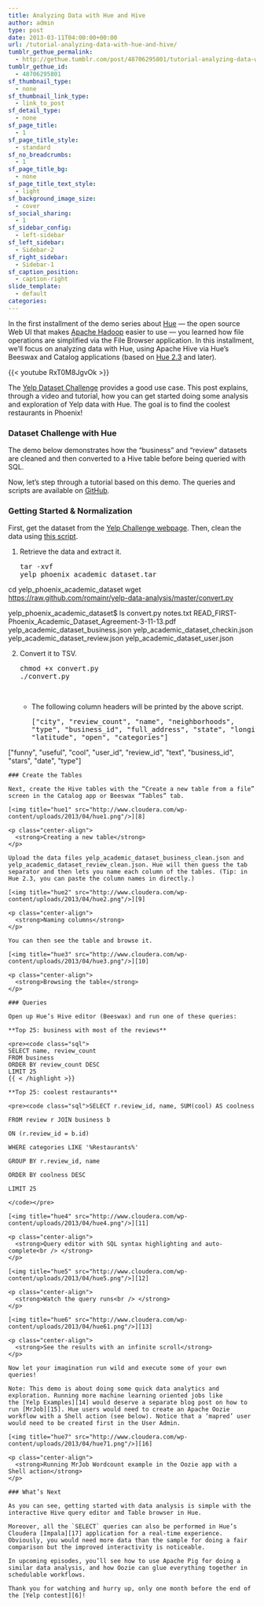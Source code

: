 ```yaml
---
title: Analyzing Data with Hue and Hive
author: admin
type: post
date: 2013-03-11T04:00:00+00:00
url: /tutorial-analyzing-data-with-hue-and-hive/
tumblr_gethue_permalink:
  - http://gethue.tumblr.com/post/48706295801/tutorial-analyzing-data-with-hue-and-hive
tumblr_gethue_id:
  - 48706295801
sf_thumbnail_type:
  - none
sf_thumbnail_link_type:
  - link_to_post
sf_detail_type:
  - none
sf_page_title:
  - 1
sf_page_title_style:
  - standard
sf_no_breadcrumbs:
  - 1
sf_page_title_bg:
  - none
sf_page_title_text_style:
  - light
sf_background_image_size:
  - cover
sf_social_sharing:
  - 1
sf_sidebar_config:
  - left-sidebar
sf_left_sidebar:
  - Sidebar-2
sf_right_sidebar:
  - Sidebar-1
sf_caption_position:
  - caption-right
slide_template:
  - default
categories:
---
```


In the first installment of the demo series about [Hue][1] — the open source Web UI that makes [Apache Hadoop][2] easier to use — you learned how file operations are simplified via the File Browser application. In this installment, we’ll focus on analyzing data with Hue, using Apache Hive via Hue’s Beeswax and Catalog applications (based on [Hue 2.3][3] and later).

{{< youtube RxT0M8JgvOk >}}

The [Yelp Dataset Challenge][4] provides a good use case. This post explains, through a video and tutorial, how you can get started doing some analysis and exploration of Yelp data with Hue. The goal is to find the coolest restaurants in Phoenix!

### Dataset Challenge with Hue

The demo below demonstrates how the “business” and “review” datasets are cleaned and then converted to a Hive table before being queried with SQL.

Now, let’s step through a tutorial based on this demo. The queries and scripts are available on [GitHub][5].

### Getting Started & Normalization

First, get the dataset from the [Yelp Challenge webpage][6]. Then, clean the data using [this script][7].

1. Retrieve the data and extract it. <pre class="code">tar -xvf yelp_phoenix_academic_dataset.tar

cd yelp_phoenix_academic_dataset
wget <a href="https://raw.github.com/romainr/yelp-data-analysis/master/convert.py">https://raw.github.com/romainr/yelp-data-analysis/master/convert.py</a>

yelp_phoenix_academic_dataset\$ ls
convert.py notes.txt READ_FIRST-Phoenix_Academic_Dataset_Agreement-3-11-13.pdf yelp_academic_dataset_business.json yelp_academic_dataset_checkin.json yelp_academic_dataset_review.json yelp_academic_dataset_user.json</pre>

2. Convert it to TSV. <pre class="code">chmod +x convert.py
   ./convert.py</pre>


    &nbsp;</li>

      * The following column headers will be printed by the above script. <pre class="code">["city", "review_count", "name", "neighborhoods", "type", "business_id", "full_address", "state", "longitude", "stars", "latitude", "open", "categories"]

["funny", "useful", "cool", "user_id", "review_id", "text", "business_id", "stars", "date", "type"]</pre></ol>

    ### Create the Tables

    Next, create the Hive tables with the “Create a new table from a file” screen in the Catalog app or Beeswax “Tables” tab.

    [<img title="hue1" src="http://www.cloudera.com/wp-content/uploads/2013/04/hue1.png"/>][8]

    <p class="center-align">
      <strong>Creating a new table</strong>
    </p>

    Upload the data files yelp_academic_dataset_business_clean.json and yelp_academic_dataset_review_clean.json. Hue will then guess the tab separator and then lets you name each column of the tables. (Tip: in Hue 2.3, you can paste the column names in directly.)

    [<img title="hue2" src="http://www.cloudera.com/wp-content/uploads/2013/04/hue2.png"/>][9]

    <p class="center-align">
      <strong>Naming columns</strong>
    </p>

    You can then see the table and browse it.

    [<img title="hue3" src="http://www.cloudera.com/wp-content/uploads/2013/04/hue3.png"/>][10]

    <p class="center-align">
      <strong>Browsing the table</strong>
    </p>

    ### Queries

    Open up Hue’s Hive editor (Beeswax) and run one of these queries:

    **Top 25: business with most of the reviews**

    <pre><code class="sql">
    SELECT name, review_count
    FROM business
    ORDER BY review_count DESC
    LIMIT 25
    {{ < /highlight >}}

    **Top 25: coolest restaurants**

    <pre><code class="sql">SELECT r.review_id, name, SUM(cool) AS coolness

    FROM review r JOIN business b

    ON (r.review_id = b.id)

    WHERE categories LIKE '%Restaurants%'

    GROUP BY r.review_id, name

    ORDER BY coolness DESC

    LIMIT 25

    </code></pre>

    [<img title="hue4" src="http://www.cloudera.com/wp-content/uploads/2013/04/hue4.png"/>][11]

    <p class="center-align">
      <strong>Query editor with SQL syntax highlighting and auto-complete<br /> </strong>
    </p>

    [<img title="hue5" src="http://www.cloudera.com/wp-content/uploads/2013/04/hue5.png"/>][12]

    <p class="center-align">
      <strong>Watch the query runs<br /> </strong>
    </p>

    [<img title="hue6" src="http://www.cloudera.com/wp-content/uploads/2013/04/hue61.png"/>][13]

    <p class="center-align">
      <strong>See the results with an infinite scroll</strong>
    </p>

    Now let your imagination run wild and execute some of your own queries!

    Note: This demo is about doing some quick data analytics and exploration. Running more machine learning oriented jobs like the [Yelp Examples][14] would deserve a separate blog post on how to run [MrJob][15]. Hue users would need to create an Apache Oozie workflow with a Shell action (see below). Notice that a ‘mapred’ user would need to be created first in the User Admin.

    [<img title="hue7" src="http://www.cloudera.com/wp-content/uploads/2013/04/hue71.png"/>][16]

    <p class="center-align">
      <strong>Running MrJob Wordcount example in the Oozie app with a Shell action</strong>
    </p>

    ### What’s Next

    As you can see, getting started with data analysis is simple with the interactive Hive query editor and Table browser in Hue.

    Moreover, all the `SELECT` queries can also be performed in Hue’s Cloudera [Impala][17] application for a real-time experience. Obviously, you would need more data than the sample for doing a fair comparison but the improved interactivity is noticeable.

    In upcoming episodes, you’ll see how to use Apache Pig for doing a similar data analysis, and how Oozie can glue everything together in schedulable workflows.

    Thank you for watching and hurry up, only one month before the end of the [Yelp contest][6]!

[1]: http://cloudera.github.com/hue/
[2]: http://hadoop.apache.org/
[3]: http://cloudera.github.io/hue/docs-2.3.0/release-notes/release-notes-2.3.0.html
[4]: http://www.yelp.com/dataset_challenge/
[5]: https://github.com/romainr/yelp-data-analysis
[6]: https://www.yelp.com/dataset_challenge/
[7]: https://github.com/romainr/yelp-data-analysis/blob/master/convert.py
[8]: http://www.cloudera.com/wp-content/uploads/2013/04/hue1.png
[9]: http://www.cloudera.com/wp-content/uploads/2013/04/hue2.png
[10]: http://www.cloudera.com/wp-content/uploads/2013/04/hue3.png
[11]: http://www.cloudera.com/wp-content/uploads/2013/04/hue4.png
[12]: http://www.cloudera.com/wp-content/uploads/2013/04/hue5.png
[13]: http://www.cloudera.com/wp-content/uploads/2013/04/hue61.png
[14]: https://github.com/Yelp/dataset-examples
[15]: https://github.com/Yelp/mrjob
[16]: http://www.cloudera.com/wp-content/uploads/2013/04/hue71.png
[17]: http://www.cloudera.com/content/cloudera/en/products/cloudera-enterprise-core/cloudera-enterprise-RTQ.html
